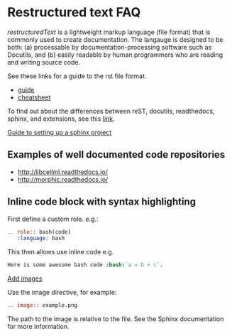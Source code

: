 # Restructured text FAQ

*restructuredText* is a lightweight markup language (file format) that is
commonly used to create documentation. The langauge is designed to be both:
(a) processable by documentation-processing software such as Docutils, and
(b) easily readable by human programmers who are reading and writing source
code.

See these links for a guide to the rst file format.

- [guide](http://rest-sphinx-memo.readthedocs.io/en/latest/ReST.html)
- [cheatsheet](https://docs.typo3.org/m/typo3/docs-how-to-document/master/en-us/WritingReST/CheatSheet.html)

To find out about the differences between reST, docutils, readthedocs,
sphinx, and extensions, see this [link](http://www.git-pull.com/code_explorer/rst-docutils-sphinx-readthedocs.html#rest-docutils-sphinx-readthedocs).

[Guide to setting up a sphinx project](https://docs.readthedocs.io/en/stable/intro/getting-started-with-sphinx.html)

## Examples of well documented code repositories

- http://libcellml.readthedocs.io/
- http://morphic.readthedocs.io/

## Inline code block with syntax highlighting
First define a custom role. e.g.:

```rest
.. role:: bash(code)
   :language: bash
```

This then allows use inline code e.g.

```rest
Here is some awesome bash code :bash:`a = b + c`.
```

[Add images](http://sphinx-doc.org/rest.html?highlight=image#images)

Use the image directive, for example:

```rest
.. image:: example.png
```

The path to the image is relative to the file. See the Sphinx documentation for more information.